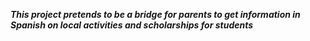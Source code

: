 ***This project pretends to be a bridge for parents to get information in Spanish on local activities and scholarships for students***
